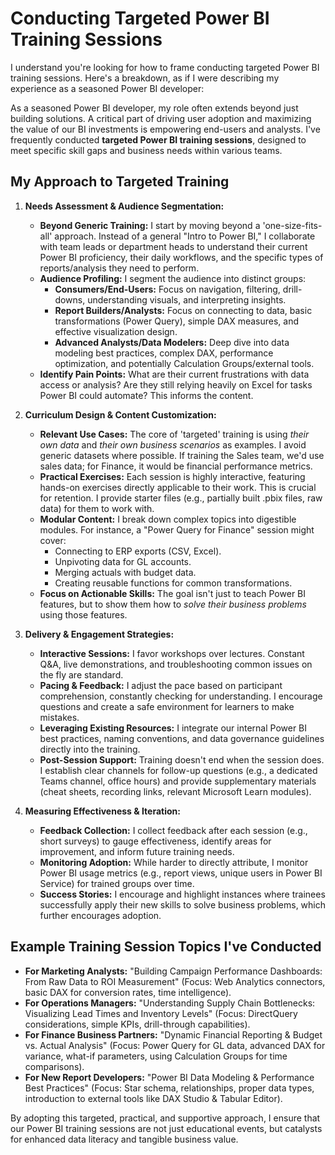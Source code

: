 # Conducting Targeted Power BI Training Sessions

I understand you're looking for how to frame conducting targeted Power BI training sessions. Here's a breakdown, as if I were describing my experience as a seasoned Power BI developer:

As a seasoned Power BI developer, my role often extends beyond just building solutions. A critical part of driving user adoption and maximizing the value of our BI investments is empowering end-users and analysts. I've frequently conducted **targeted Power BI training sessions**, designed to meet specific skill gaps and business needs within various teams.

## My Approach to Targeted Training

1. **Needs Assessment & Audience Segmentation:**
   - **Beyond Generic Training:** I start by moving beyond a 'one-size-fits-all' approach. Instead of a general "Intro to Power BI," I collaborate with team leads or department heads to understand their current Power BI proficiency, their daily workflows, and the specific types of reports/analysis they need to perform.
   - **Audience Profiling:** I segment the audience into distinct groups:
     - **Consumers/End-Users:** Focus on navigation, filtering, drill-downs, understanding visuals, and interpreting insights.
     - **Report Builders/Analysts:** Focus on connecting to data, basic transformations (Power Query), simple DAX measures, and effective visualization design.
     - **Advanced Analysts/Data Modelers:** Deep dive into data modeling best practices, complex DAX, performance optimization, and potentially Calculation Groups/external tools.
   - **Identify Pain Points:** What are their current frustrations with data access or analysis? Are they still relying heavily on Excel for tasks Power BI could automate? This informs the content.

2. **Curriculum Design & Content Customization:**
   - **Relevant Use Cases:** The core of 'targeted' training is using *their own data* and *their own business scenarios* as examples. I avoid generic datasets where possible. If training the Sales team, we'd use sales data; for Finance, it would be financial performance metrics.
   - **Practical Exercises:** Each session is highly interactive, featuring hands-on exercises directly applicable to their work. This is crucial for retention. I provide starter files (e.g., partially built .pbix files, raw data) for them to work with.
   - **Modular Content:** I break down complex topics into digestible modules. For instance, a "Power Query for Finance" session might cover:
     - Connecting to ERP exports (CSV, Excel).
     - Unpivoting data for GL accounts.
     - Merging actuals with budget data.
     - Creating reusable functions for common transformations.
   - **Focus on Actionable Skills:** The goal isn't just to teach Power BI features, but to show them how to *solve their business problems* using those features.

3. **Delivery & Engagement Strategies:**
   - **Interactive Sessions:** I favor workshops over lectures. Constant Q&A, live demonstrations, and troubleshooting common issues on the fly are standard.
   - **Pacing & Feedback:** I adjust the pace based on participant comprehension, constantly checking for understanding. I encourage questions and create a safe environment for learners to make mistakes.
   - **Leveraging Existing Resources:** I integrate our internal Power BI best practices, naming conventions, and data governance guidelines directly into the training.
   - **Post-Session Support:** Training doesn't end when the session does. I establish clear channels for follow-up questions (e.g., a dedicated Teams channel, office hours) and provide supplementary materials (cheat sheets, recording links, relevant Microsoft Learn modules).

4. **Measuring Effectiveness & Iteration:**
   - **Feedback Collection:** I collect feedback after each session (e.g., short surveys) to gauge effectiveness, identify areas for improvement, and inform future training needs.
   - **Monitoring Adoption:** While harder to directly attribute, I monitor Power BI usage metrics (e.g., report views, unique users in Power BI Service) for trained groups over time.
   - **Success Stories:** I encourage and highlight instances where trainees successfully apply their new skills to solve business problems, which further encourages adoption.

## Example Training Session Topics I've Conducted

- **For Marketing Analysts:** "Building Campaign Performance Dashboards: From Raw Data to ROI Measurement" (Focus: Web Analytics connectors, basic DAX for conversion rates, time intelligence).
- **For Operations Managers:** "Understanding Supply Chain Bottlenecks: Visualizing Lead Times and Inventory Levels" (Focus: DirectQuery considerations, simple KPIs, drill-through capabilities).
- **For Finance Business Partners:** "Dynamic Financial Reporting & Budget vs. Actual Analysis" (Focus: Power Query for GL data, advanced DAX for variance, what-if parameters, using Calculation Groups for time comparisons).
- **For New Report Developers:** "Power BI Data Modeling & Performance Best Practices" (Focus: Star schema, relationships, proper data types, introduction to external tools like DAX Studio & Tabular Editor).

By adopting this targeted, practical, and supportive approach, I ensure that our Power BI training sessions are not just educational events, but catalysts for enhanced data literacy and tangible business value.
